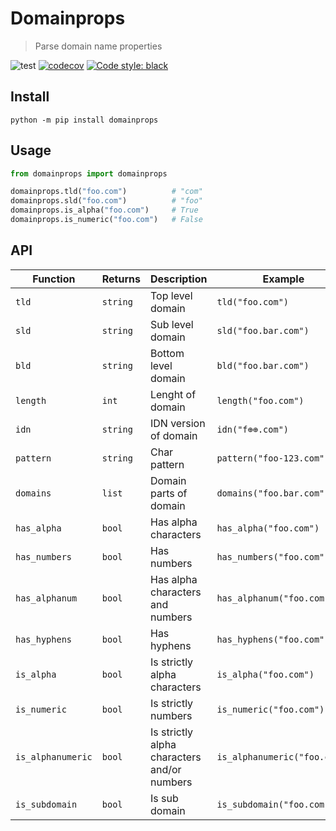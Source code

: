 # Domainprops
> Parse domain name properties

![test](https://github.com/vikpe/domainprops/workflows/test/badge.svg?branch=master) [![codecov](https://codecov.io/gh/vikpe/domainprops/branch/master/graph/badge.svg)](https://codecov.io/gh/vikpe/domainprops) [![Code style: black](https://img.shields.io/badge/code%20style-black-000000.svg)](https://github.com/psf/black)

## Install
```shell script
python -m pip install domainprops
```

## Usage
```python
from domainprops import domainprops

domainprops.tld("foo.com")          # "com"
domainprops.sld("foo.com")          # "foo"
domainprops.is_alpha("foo.com")     # True
domainprops.is_numeric("foo.com")   # False
```


## API
Function | Returns | Description | Example | Result
--- | --- | --- | --- | ---
`tld` | `string` | Top level domain | `tld("foo.com")` | `"com"`
`sld` | `string` | Sub level domain | `sld("foo.bar.com")` | `"foo.bar"`
`bld` | `string` | Bottom level domain | `bld("foo.bar.com")` | `"foo"`
`length` | `int` | Lenght of domain | `length("foo.com")` | `3`
`idn` | `string` | IDN version of domain | `idn("f⊕⊕.com")` | `"xn--f-vioa.com"`
`pattern` | `string` | Char pattern | `pattern("foo-123.com")` | `"lll-nnn"`
`domains` | `list` | Domain parts of domain | `domains("foo.bar.com")` | `["foo", "bar", "com"]`
`has_alpha` | `bool` | Has alpha characters | `has_alpha("foo.com")` | `True`
`has_numbers` | `bool` | Has numbers | `has_numbers("foo.com")` | `False`
`has_alphanum` | `bool` | Has alpha characters and numbers | `has_alphanum("foo.com")` | `False`
`has_hyphens` | `bool` | Has hyphens | `has_hyphens("foo.com")` | `False`
`is_alpha` | `bool` | Is strictly alpha characters | `is_alpha("foo.com")` | `True`
`is_numeric` | `bool` | Is strictly numbers | `is_numeric("foo.com")` | `False`
`is_alphanumeric` | `bool` | Is strictly alpha characters and/or numbers | `is_alphanumeric("foo.com")` | `True`
`is_subdomain` | `bool` | Is sub domain | `is_subdomain("foo.com")` | `False`
